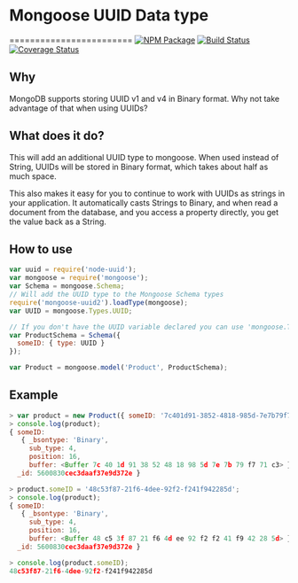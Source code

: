 # Mongoose UUID Data type
========================
[![NPM Package](https://img.shields.io/npm/v/mongoose-uuid2.svg?style=flat-square)](https://www.npmjs.org/package/mongoose-uuid2)
[![Build Status](https://img.shields.io/travis/niahmiah/mongoose-uuid.svg?branch=master&style=flat-square)](https://travis-ci.org/niahmiah/mongoose-uuid)
[![Coverage Status](https://img.shields.io/coveralls/niahmiah/mongoose-uuid.svg?branch=master&style=flat-square)](https://coveralls.io/github/niahmiah/mongoose-uuid)

## Why
MongoDB supports storing UUID v1 and v4 in Binary format. Why not take advantage of that when using UUIDs?

## What does it do?
This will add an additional UUID type to mongoose. When used instead of String, UUIDs will be stored in Binary format, which takes about half as much space.

This also makes it easy for you to continue to work with UUIDs as strings in your application. It automatically casts Strings to Binary, and when read a document from the database, and you access a property directly, you get the value back as a String.


## How to use

```JavaScript
var uuid = require('node-uuid');
var mongoose = require('mongoose');
var Schema = mongoose.Schema;
// Will add the UUID type to the Mongoose Schema types
require('mongoose-uuid2').loadType(mongoose);
var UUID = mongoose.Types.UUID;

// If you don't have the UUID variable declared you can use 'mongoose.Types.UUID'
var ProductSchema = Schema({
  someID: { type: UUID }
});

var Product = mongoose.model('Product', ProductSchema);
```
## Example
```JavaScript
> var product = new Product({ someID: '7c401d91-3852-4818-985d-7e7b79f771c3' });
> console.log(product);
{ someID:
   { _bsontype: 'Binary',
     sub_type: 4,
     position: 16,
     buffer: <Buffer 7c 40 1d 91 38 52 48 18 98 5d 7e 7b 79 f7 71 c3> },
  _id: 5600830cec3daaf37e9d372e }

> product.someID = '48c53f87-21f6-4dee-92f2-f241f942285d';
> console.log(product);
{ someID:
   { _bsontype: 'Binary',
     sub_type: 4,
     position: 16,
     buffer: <Buffer 48 c5 3f 87 21 f6 4d ee 92 f2 f2 41 f9 42 28 5d> },
  _id: 5600830cec3daaf37e9d372e }

> console.log(product.someID);
48c53f87-21f6-4dee-92f2-f241f942285d
```
